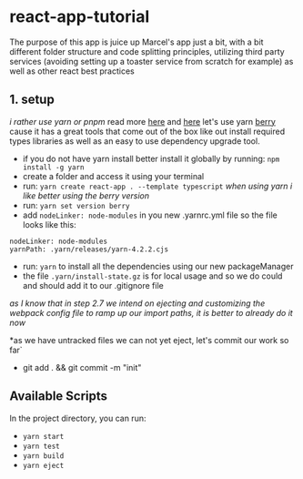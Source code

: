 # react-app-tutorial

The purpose of this app is juice up Marcel's app just a bit, with a bit different folder structure and code splitting principles, utilizing third party services (avoiding setting up a toaster service from scratch for example) as well as other react best practices

## 1. setup

_i rather use yarn or pnpm_ read more [here](https://www.knowledgehut.com/blog/web-development/yarn-vs-npm) and [here](https://hackernoon.com/choosing-the-right-package-manager-npm-yarn-or-pnpm) let's use yarn [berry](https://github.com/yarnpkg/berry) cause it has a great tools that come out of the box like out install required types libraries as well as an easy to use dependency upgrade tool.

- if you do not have yarn install better install it globally by running: `npm install -g yarn`
- create a folder and access it using your terminal
- run: `yarn create react-app . --template typescript`
  _when using yarn i like better using the berry version_
- run: `yarn set version berry`
- add `nodeLinker: node-modules` in you new .yarnrc.yml file so the file looks like this:

```
nodeLinker: node-modules
yarnPath: .yarn/releases/yarn-4.2.2.cjs
```
- run: `yarn` to install all the dependencies using our new packageManager
- the file `.yarn/install-state.gz` is for local usage and so we do could and should add it to our .gitignore file 

*as I know that in step 2.7 we intend on ejecting and customizing the webpack config file to ramp up our import paths, it is better to already do it now*

*as we have untracked files we can not yet eject, let's commit our work so far`
- git add . && git commit -m "init"

## Available Scripts

In the project directory, you can run:

- `yarn start`
- `yarn test`
- `yarn build`
- `yarn eject`
